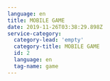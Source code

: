 ```yaml
---
language: en
title: MOBILE GAME
date: 2019-11-26T03:38:29.898Z
service-category:
  category-lead: 'empty'
  category-title: MOBILE GAME
  id: 2
  language: en
  tag-name: game
---
```


